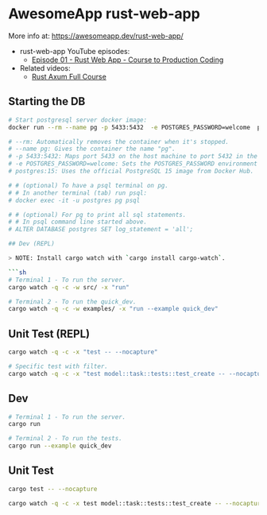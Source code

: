 # AwesomeApp rust-web-app

More info at: https://awesomeapp.dev/rust-web-app/

- rust-web-app YouTube episodes:
	- [Episode 01 - Rust Web App - Course to Production Coding](https://youtube.com/watch?v=3cA_mk4vdWY&list=PL7r-PXl6ZPcCIOFaL7nVHXZvBmHNhrh_Q)
- Related videos: 
	- [Rust Axum Full Course](https://youtube.com/watch?v=XZtlD_m59sM&list=PL7r-PXl6ZPcCIOFaL7nVHXZvBmHNhrh_Q)

## Starting the DB

```sh
# Start postgresql server docker image:
docker run --rm --name pg -p 5433:5432  -e POSTGRES_PASSWORD=welcome  postgres:15

# --rm: Automatically removes the container when it's stopped.
# --name pg: Gives the container the name "pg".
# -p 5433:5432: Maps port 5433 on the host machine to port 5432 in the container, allowing you to access the PostgreSQL database from outside the container.
# -e POSTGRES_PASSWORD=welcome: Sets the POSTGRES_PASSWORD environment variable to "welcome", which sets the password for the default PostgreSQL user.
# postgres:15: Uses the official PostgreSQL 15 image from Docker Hub.

# # (optional) To have a psql terminal on pg. 
# # In another terminal (tab) run psql:
# docker exec -it -u postgres pg psql

# # (optional) For pg to print all sql statements.
# # In psql command line started above.
# ALTER DATABASE postgres SET log_statement = 'all';

## Dev (REPL)

> NOTE: Install cargo watch with `cargo install cargo-watch`.

```sh
# Terminal 1 - To run the server.
cargo watch -q -c -w src/ -x "run"

# Terminal 2 - To run the quick_dev.
cargo watch -q -c -w examples/ -x "run --example quick_dev"
```

## Unit Test (REPL)

```sh
cargo watch -q -c -x "test -- --nocapture"

# Specific test with filter.
cargo watch -q -c -x "test model::task::tests::test_create -- --nocapture"
```

## Dev

```sh
# Terminal 1 - To run the server.
cargo run

# Terminal 2 - To run the tests.
cargo run --example quick_dev
```

## Unit Test

```sh
cargo test -- --nocapture

cargo watch -q -c -x test model::task::tests::test_create -- --nocapture
```